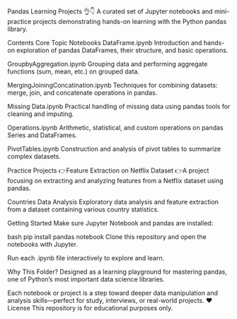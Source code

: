 Pandas Learning Projects 👌👇
A curated set of Jupyter notebooks and mini-practice projects demonstrating hands-on learning with the Python pandas library.

Contents
Core Topic Notebooks
DataFrame.ipynb
Introduction and hands-on exploration of pandas DataFrames, their structure, and basic operations.

GroupbyAggregation.ipynb
Grouping data and performing aggregate functions (sum, mean, etc.) on grouped data.

MergingJoiningConcatination.ipynb
Techniques for combining datasets: merge, join, and concatenate operations in pandas.

Missing Data.ipynb
Practical handling of missing data using pandas tools for cleaning and imputing.

Operations.ipynb
Arithmetic, statistical, and custom operations on pandas Series and DataFrames.

PivotTables.ipynb
Construction and analysis of pivot tables to summarize complex datasets.

Practice Projects
👉Feature Extraction on Netflix Dataset
👉A project focusing on extracting and analyzing features from a Netflix dataset using pandas.

Countries Data Analysis
Exploratory data analysis and feature extraction from a dataset containing various country statistics.

Getting Started
Make sure Jupyter Notebook and pandas are installed:

bash
pip install pandas notebook
Clone this repository and open the notebooks with Jupyter.

Run each .ipynb file interactively to explore and learn.

Why This Folder?
Designed as a learning playground for mastering pandas, one of Python’s most important data science libraries.

Each notebook or project is a step toward deeper data manipulation and analysis skills—perfect for study, interviews, or real-world projects.
❤️
License
This repository is for educational purposes only.
